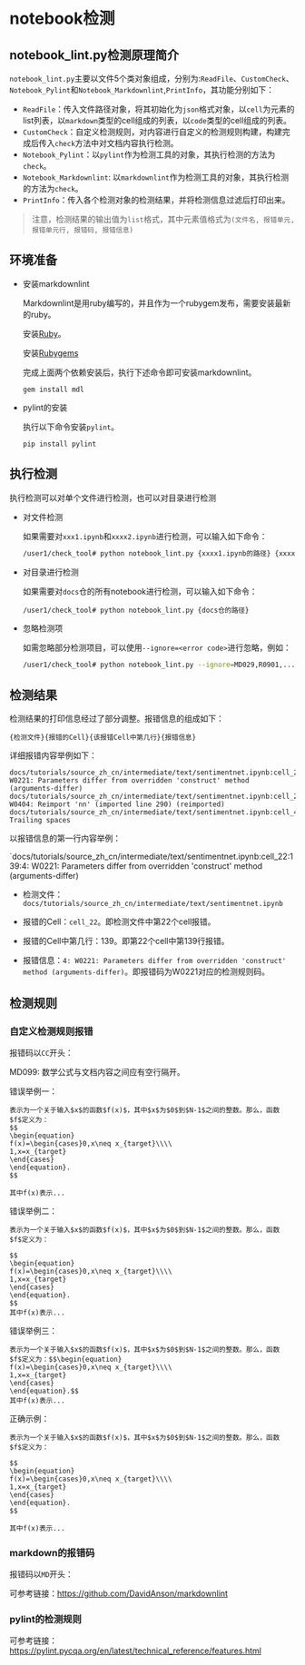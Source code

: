 # notebook检测

## notebook_lint.py检测原理简介

`notebook_lint.py`主要以文件5个类对象组成，分别为:`ReadFile`、`CustomCheck`、`Notebook_Pylint`和`Notebook_Markdownlint`,`PrintInfo`，其功能分别如下：

- `ReadFile`：传入文件路径对象，将其初始化为`json`格式对象，以`cell`为元素的list列表，以`markdown`类型的cell组成的列表，以`code`类型的cell组成的列表。
- `CustomCheck`：自定义检测规则，对内容进行自定义的检测规则构建，构建完成后传入`check`方法中对文档内容执行检测。
- `Notebook_Pylint`：以`pylint`作为检测工具的对象，其执行检测的方法为`check`。
- `Notebook_Markdownlint`: 以`markdownlint`作为检测工具的对象，其执行检测的方法为`check`。
- `PrintInfo`：传入各个检测对象的检测结果，并将检测信息过滤后打印出来。

> 注意，检测结果的输出值为`list`格式，其中元素值格式为`(文件名, 报错单元, 报错单元行, 报错码, 报错信息)`

## 环境准备

- 安装markdownlint

    Markdownlint是用ruby编写的，并且作为一个rubygem发布，需要安装最新的ruby。

    安装[Ruby](http://rubyinstaller.org/downloads)。

    安装[Rubygems](https://rubygems.org/pages/download)

    完成上面两个依赖安装后，执行下述命令即可安装markdownlint。

    ```shell
    gem install mdl
    ```

- pylint的安装

    执行以下命令安装`pylint`。

    ```shell
    pip install pylint
    ```

## 执行检测

执行检测可以对单个文件进行检测，也可以对目录进行检测

- 对文件检测

    如果需要对`xxx1.ipynb`和`xxxx2.ipynb`进行检测，可以输入如下命令：

    ```bash
    /user1/check_tool# python notebook_lint.py {xxxx1.ipynb的路径} {xxxx2.ipynb的路径}
    ```

- 对目录进行检测

    如果需要对`docs`仓的所有notebook进行检测，可以输入如下命令：

    ```text
    /user1/check_tool# python notebook_lint.py {docs仓的路径}
    ```

- 忽略检测项

    如需忽略部分检测项目，可以使用`--ignore=<error code>`进行忽略，例如：

    ```bash
    /user1/check_tool# python notebook_lint.py --ignore=MD029,R0901,... {xxxx1.ipynb的路径}
    ```

## 检测结果

检测结果的打印信息经过了部分调整。报错信息的组成如下：

```text
{检测文件}{报错的Cell}{该报错Cell中第几行}{报错信息}
```

详细报错内容举例如下：

```text
docs/tutorials/source_zh_cn/intermediate/text/sentimentnet.ipynb:cell_22:139:4: W0221: Parameters differ from overridden 'construct' method (arguments-differ)
docs/tutorials/source_zh_cn/intermediate/text/sentimentnet.ipynb:cell_24:4:0: W0404: Reimport 'nn' (imported line 290) (reimported)
docs/tutorials/source_zh_cn/intermediate/text/sentimentnet.ipynb:cell_4:11:MD009 Trailing spaces
```

以报错信息的第一行内容举例：

`docs/tutorials/source_zh_cn/intermediate/text/sentimentnet.ipynb:cell_22:139:4: W0221: Parameters differ from overridden 'construct' method (arguments-differ)

- 检测文件：`docs/tutorials/source_zh_cn/intermediate/text/sentimentnet.ipynb`

- 报错的Cell：`cell_22`。即检测文件中第22个cell报错。

- 报错的Cell中第几行：139。即第22个cell中第139行报错。

- 报错信息：`4: W0221: Parameters differ from overridden 'construct' method (arguments-differ)`。即报错码为W0221对应的检测规则码。

## 检测规则

### 自定义检测规则报错

报错码以`CC`开头：

MD099: 数学公式与文档内容之间应有空行隔开。

错误举例一：

```text
表示为一个关于输入$x$的函数$f(x)$，其中$x$为$0$到$N-1$之间的整数。那么，函数$f$定义为：
$$
\begin{equation}
f(x)=\begin{cases}0,x\neq x_{target}\\\\
1,x=x_{target}
\end{cases}
\end{equation}.
$$

其中f(x)表示...
```

错误举例二：

```text
表示为一个关于输入$x$的函数$f(x)$，其中$x$为$0$到$N-1$之间的整数。那么，函数$f$定义为：

$$
\begin{equation}
f(x)=\begin{cases}0,x\neq x_{target}\\\\
1,x=x_{target}
\end{cases}
\end{equation}.
$$
其中f(x)表示...
```

错误举例三：

```text
表示为一个关于输入$x$的函数$f(x)$，其中$x$为$0$到$N-1$之间的整数。那么，函数$f$定义为：$$\begin{equation}
f(x)=\begin{cases}0,x\neq x_{target}\\\\
1,x=x_{target}
\end{cases}
\end{equation}.$$
其中f(x)表示...
```

正确示例：

```text
表示为一个关于输入$x$的函数$f(x)$，其中$x$为$0$到$N-1$之间的整数。那么，函数$f$定义为：

$$
\begin{equation}
f(x)=\begin{cases}0,x\neq x_{target}\\\\
1,x=x_{target}
\end{cases}
\end{equation}.
$$

其中f(x)表示...
```

### markdown的报错码

报错码以`MD`开头：

可参考链接：<https://github.com/DavidAnson/markdownlint>

### pylint的检测规则

可参考链接：<https://pylint.pycqa.org/en/latest/technical_reference/features.html>
